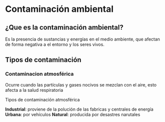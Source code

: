# Contaminación ambiental

## ¿Que es la contaminación ambiental?

Es la presencia de sustancias y energías en el medio ambiente, que afectan de forma negativa a  el entorno y los seres vivos.

## Tipos de contaminación 

### Contaminacion atmosférica

Ocurre cuando las partículas y gases nocivos se mezclan con el aire, esto afecta a la salud respiratoria

Tipos de contaminación atmosférica

**Industrial**: proviene de la polución de las fabricas y centrales de energía
**Urbana**: por vehículos
**Natural**: producida por desastres narutales

